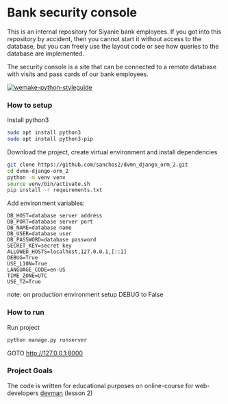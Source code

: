 # Bank security console

This is an internal repository for Siyanie bank employees. If you got into this repository by accident, then you cannot 
start it without access to the database, but you can freely use 
the layout code or see how queries to the database are implemented.

The security console is a site that can be connected to a remote database with visits and pass cards of our bank employees.

[![wemake-python-styleguide](https://img.shields.io/badge/style-wemake-000000.svg)](https://github.com/wemake-services/wemake-python-styleguide)

### How to setup

Install python3

```sh
sudo apt install python3
sudo apt install python3-pip
```

Download the project, create virtual environment and install dependencies

```sh
git clone https://github.com/sanchos2/dvmn_django_orm_2.git
cd dvmn-django-orm_2
python -m venv venv
source venv/bin/activate.sh
pip install -r requirements.txt
```

Add environment variables:

```
DB_HOST=database server address
DB_PORT=database server port
DB_NAME=database name
DB_USER=database user
DB_PASSWORD=database password
SECRET_KEY=secret key
ALLOWED_HOSTS=localhost,127.0.0.1,[::1]
DEBUG=True
USE_L10N=True
LANGUAGE_CODE=en-US
TIME_ZONE=UTC
USE_TZ=True
```
note: on production environment setup DEBUG to False

### How to run

Run project

```sh
python manage.py runserver
```

GOTO http://127.0.0.1:8000

### Project Goals

The code is written for educational purposes on online-course for web-developers [devman](https://dvmn.org/modules/django-orm/) (lesson 2)